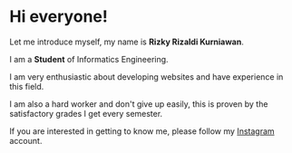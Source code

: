 # Hi everyone!

Let me introduce myself, my name is **Rizky Rizaldi Kurniawan**.<br>

I am a **Student** of Informatics Engineering.<br>

I am very enthusiastic about developing websites and have experience in this field. <br>

I am also a hard worker and don't give up easily, this is proven by the satisfactory grades I get every semester.<br>

If you are interested in getting to know me, please follow my [Instagram](https://bit.ly/Instagramrizaldikurniawan) account.

